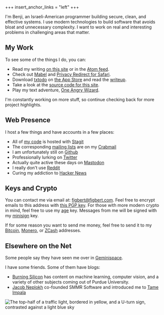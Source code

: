 +++
insert_anchor_links = "left"
+++

I'm Benji, an Israeli-American programmer building secure, clean, and
effective systems. I use modern technologies to build software that
avoids bloat and unnecessary complexity. I want to work on real and
interesting problems in challenging areas that matter.

## My Work

To see some of the things I do, you can:

- Read my writing [on this site] or in the [Atom feed].
- Check out [Mabel] and [Privacy Redirect for Safari].
- Download [txtodo] on [the App Store] and read the [writeup].
- Take a look at the [source code for this site].
- Play my text adventure, [One Angry Wizard].

I'm constantly working on more stuff, so continue checking back for more
project highlights.

## Web Presence

I host a few things and have accounts in a few places:

- All of [my code] is hosted with [Stagit]
- The corresponding [mailing lists] are on my [Crabmail]
- I am unfortunately still on [Github]
- Professionally lurking on [Twitter]
- Actually quite active these days on [Mastodon]
- I really don't use [Reddit]
- Curing my addiction to [Hacker News]

## Keys and Crypto

You can contact me via email at: [figbert@figbert.com]. Feel free to
encrypt emails to this address with [this PGP key]. For those with more
modern crypto in mind, feel free to use my [age] key. Messages from me
will be signed with my [minisign] key.

If for some reason you want to send me money, feel free to send it to
my [Bitcoin], [Monero], or [ZCash] addresses.

## Elsewhere on the Net

Some people say they have seen me over in [Geminispace].

I have some friends. Some of them have blogs:

- [Burning Silicon] has content on machine learning, computer vision,
  and a variety of other subjects coming out of Purdue University.
- [Jacob Neplokh] co-founded SMMR Software and introduced me to [Tame
  Impala]

![The top-half of a traffic light, bordered in yellow, and a U-turn
sign, contrasted against a light blue sky](/banner.jpeg)

[on this site]: @/posts/_index.md
[Atom feed]: /atom.xml
[Mabel]: @/projects/mabel/index.md
[Privacy Redirect for Safari]: @/projects/privacy-redirect-for-safari/index.md
[SMMR Software]: https://smmr.software
[txtodo]: https://txtodo.app/
[the App Store]: https://apps.apple.com/us/app/txtodo/id1504609185
[writeup]: @/projects/txtodo/index.md
[source code for this site]: https://git.figbert.com/figbert.com-website/
[One Angry Wizard]: /files/one-angry-wizard.gblorb

[my code]: https://git.figbert.com
[Stagit]: https://codemadness.org/stagit.html
[mailing lists]: https://lists.figbert.com
[Crabmail]: https://crabmail.flounder.online
[Github]: https://github.com/figbert
[Twitter]: https://twitter.com/therealfigbert
[Mastodon]: https://fosstodon.org/@figbert
[Reddit]: https://www.reddit.com/user/therealFIGBERT
[Hacker News]: https://news.ycombinator.com/user?id=figbert

[figbert@figbert.com]: mailto:figbert@figbert.com
[this PGP key]: /files/publickey-pgp.asc
[age]: /files/age.txt
[minisign]: /files/minisign.pub

[Bitcoin]: /files/bitcoin.txt
[Monero]: /files/monero.txt
[ZCash]: /files/zcash.txt

[Geminispace]: gemini://figbert.com

[Burning Silicon]: https://burningsilicon.dev/
[Jacob Neplokh]: https://jacobneplokh.com
[Tame Impala]: https://en.wikipedia.org/wiki/Tame_Impala

